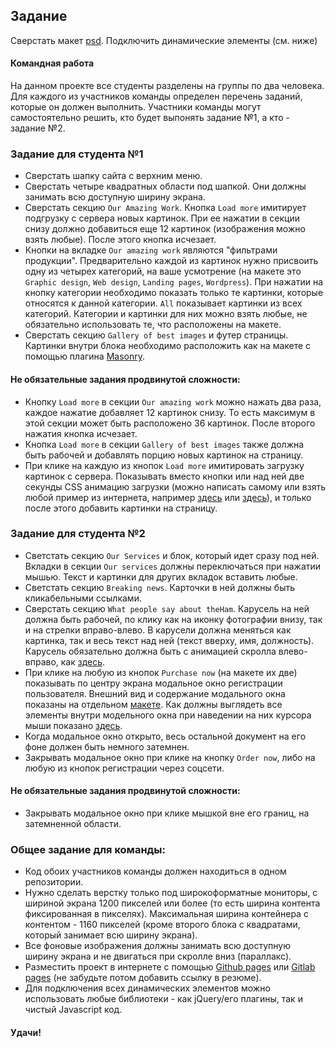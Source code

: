 ## Задание

Сверстать макет [psd](./step-project-ham.psd). Подключить динамические элементы (см. ниже)

#### Командная работа
На данном проекте все студенты разделены на группы по два человека. Для каждого из участников команды определен перечень заданий, которые он должен выполнить. Участники команды могут самостоятельно решить, кто будет выпонять задание №1, а кто - задание №2. 

### Задание для студента №1
 - Сверстать шапку сайта с верхним меню. 
 - Сверстать четыре квадратных области под шапкой. Они должны занимать всю доступную ширину экрана.
 - Сверстать секцию `Our Amazing Work`. Кнопка `Load more` имитирует подгрузку с сервера новых картинок. При ее нажатии в секции снизу должно добавиться еще 12 картинок (изображения можно взять любые). После этого кнопка исчезает.
 - Кнопки на вкладке `Our amazing work` являются "фильтрами продукции". Предварительно каждой из картинок нужно присвоить одну из четырех категорий, на ваше усмотрение (на макете это `Graphic design`, `Web design`, `Landing pages`, `Wordpress`). При нажатии на кнопку категории необходимо показать только те картинки, которые относятся к данной категории. `All` показывает картинки из всех категорий. Категории и картинки для них можно взять любые, не обязательно использовать те, что расположены на макете.
 - Сверстать секцию `Gallery of best images` и футер страницы. Картинки внутри блока необходимо расположить как на макете с помощью плагина [Masonry](https://masonry.desandro.com/).

#### Не обязательные задания продвинутой сложности:
 - Кнопку `Load more` в секции `Our amazing work` можно нажать два раза, каждое нажатие добавляет 12 картинок снизу. То есть максимум в этой секции может быть расположено 36 картинок. После второго нажатия кнопка исчезает.
 - Кнопка `Load more` в секции `Gallery of best images` также должна быть рабочей и добавлять порцию новых картинок на страницу.
 - При клике на каждую из кнопок `Load more` имитировать загрузку картинок с сервера. Показывать вместо кнопки или над ней две секунды CSS анимацию загрузки (можно написать самому или взять любой пример из интернета, например [здесь](https://freefrontend.com/css-loaders/) или [здесь](http://nisnom.com/preloadery-loader/)), и только после этого добавить картинки на страницу. 

### Задание для студента №2
 - Светстать секцию `Our Services` и блок, который идет сразу под ней. Вкладки в секции `Our services` должны переключаться при нажатии мышью. Текст и картинки для других вкладок вставить любые.
 - Светстать секцию `Breaking news`. Карточки в ней должны быть кликабельными ссылками.
 - Сверстать секцию `What people say about theHam`. Карусель на ней должна быть рабочей, по клику как на иконку фотографии внизу, так и на стрелки вправо-влево. В карусели должна меняться как картинка, так и весь текст над ней (текст вверху, имя, должность). Карусель обязательно должна быть с анимацией скролла влево-вправо, как [здесь](http://kenwheeler.github.io/slick/).
 - При клике на любую из кнопок `Purchase now` (на макете их две) показывать по центру экрана модальное окно регистрации пользователя. Внешний вид и содержание модального окна показаны на отдельном [макете](./step-project-ham_modal.psd). Как должны выглядеть все элементы внутри модельного окна при наведении на них курсора мыши показано [здесь](./step-project-ham_modal-hover.psd).
 - Когда модальное окно открыто, весь остальной документ на его фоне должен быть немного затемнен.
 - Закрывать модальное окно при клике на кнопку `Order now`, либо на любую из кнопок регистрации через соцсети.

#### Не обязательные задания продвинутой сложности:
 - Закрывать модальное окно при клике мышкой вне его границ, на затемненной области.

### Общее задание для команды:
 - Код обоих участников команды должен находиться в одном репозитории.
 - Нужно сделать верстку только под широкоформатные мониторы, с шириной экрана 1200 пикселей или более (то есть ширина контента фиксированная в пикселях). Максимальная ширина контейнера с контентом - 1160 пикселей (кроме второго блока с квадратами, который занимает всю ширину экрана).
 - Все фоновые изображения должны занимать всю доступную ширину экрана и не двигаться при скролле вниз (параллакс). 
 - Разместить проект в интернете с помощью [Github pages](https://pages.github.com/) или [Gitlab pages](https://docs.gitlab.com/ee/user/project/pages/) (не забудьте потом добавить ссылку в резюме).
 - Для подключения всех динамических элементов можно использовать любые библиотеки - как jQuery/его плагины, так и чистый Javascript код.

#### Удачи!
